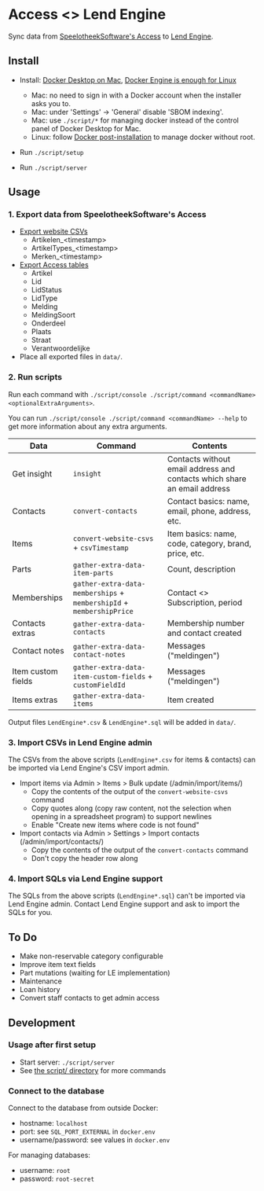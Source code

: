 # Access <> Lend Engine

Sync data from [SpeelotheekSoftware's Access](https://speelotheeksoftware.nl/) to [Lend Engine](https://www.lend-engine.com/).


## Install

- Install: [Docker Desktop on Mac](https://docs.docker.com/desktop/install/mac-install/), [Docker Engine is enough for Linux](https://docs.docker.com/engine/install/ubuntu/)
    - Mac: no need to sign in with a Docker account when the installer asks you to.
    - Mac: under 'Settings' -> 'General' disable 'SBOM indexing'.
    - Mac: use `./script/*` for managing docker instead of the control panel of Docker Desktop for Mac.
    - Linux: follow [Docker post-installation](https://docs.docker.com/engine/install/linux-postinstall/) to manage docker without root.

- Run `./script/setup`
- Run `./script/server`


## Usage

### 1. Export data from SpeelotheekSoftware's Access

- [Export website CSVs](/docs/Export%20website%20CSVs.md)
	- Artikelen_\<timestamp>
	- ArtikelTypes_\<timestamp>
	- Merken_\<timestamp>
- [Export Access tables](/docs/Export%20Access%20tables.md)
	- Artikel
	- Lid
	- LidStatus
	- LidType
	- Melding
	- MeldingSoort
	- Onderdeel
	- Plaats
	- Straat
	- Verantwoordelijke
- Place all exported files in `data/`.

### 2. Run scripts

Run each command with `./script/console ./script/command <commandName> <optionalExtraArguments>`.

You can run `./script/console ./script/command <commandName> --help` to get more information about any extra arguments.

| Data | Command | Contents |
| --- | --- | --- |
| Get insight | `insight` | Contacts without email address and contacts which share an email address |
| Contacts | `convert-contacts` | Contact basics: name, email, phone, address, etc. |
| Items | `convert-website-csvs` + `csvTimestamp` | Item basics: name, code, category, brand, price, etc. |
| Parts | `gather-extra-data-item-parts` | Count, description |
| Memberships | `gather-extra-data-memberships` + `membershipId` + `membershipPrice` | Contact <> Subscription, period |
| Contacts extras | `gather-extra-data-contacts` | Membership number and contact created |
| Contact notes | `gather-extra-data-contact-notes` | Messages ("meldingen") |
| Item custom fields | `gather-extra-data-item-custom-fields` + `customFieldId` | Messages ("meldingen") |
| Items extras | `gather-extra-data-items` | Item created |

Output files `LendEngine*.csv` & `LendEngine*.sql` will be added in `data/`.

### 3. Import CSVs in Lend Engine admin

The CSVs from the above scripts (`LendEngine*.csv` for items & contacts) can be imported via Lend Engine's CSV import admin.

- Import items via Admin > Items > Bulk update (/admin/import/items/)
	- Copy the contents of the output of the `convert-website-csvs` command
	- Copy quotes along (copy raw content, not the selection when opening in a spreadsheet program) to support newlines
	- Enable "Create new items where code is not found"
- Import contacts via Admin > Settings > Import contacts (/admin/import/contacts/)
	- Copy the contents of the output of the `convert-contacts` command
	- Don't copy the header row along

### 4. Import SQLs via Lend Engine support

The SQLs from the above scripts (`LendEngine*.sql`) can't be imported via Lend Engine admin.
Contact Lend Engine support and ask to import the SQLs for you.


## To Do

- Make non-reservable category configurable
- Improve item text fields
- Part mutations (waiting for LE implementation)
- Maintenance
- Loan history
- Convert staff contacts to get admin access


## Development

### Usage after first setup

- Start server: `./script/server`
- See [the script/ directory](/script/README.md) for more commands

### Connect to the database

Connect to the database from outside Docker:

- hostname: `localhost`
- port: see `SQL_PORT_EXTERNAL` in `docker.env`
- username/password: see values in `docker.env`

For managing databases:

- username: `root`
- password: `root-secret`
